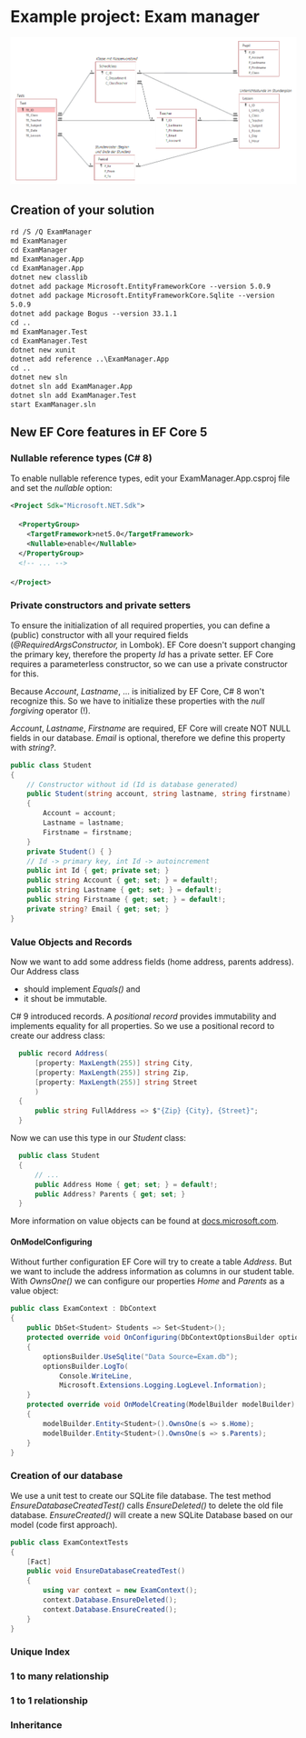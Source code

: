 # Example project: Exam manager

![](er_diagram.png)

## Creation of your solution

```text
rd /S /Q ExamManager
md ExamManager
cd ExamManager
md ExamManager.App
cd ExamManager.App
dotnet new classlib
dotnet add package Microsoft.EntityFrameworkCore --version 5.0.9
dotnet add package Microsoft.EntityFrameworkCore.Sqlite --version 5.0.9
dotnet add package Bogus --version 33.1.1
cd ..
md ExamManager.Test
cd ExamManager.Test
dotnet new xunit
dotnet add reference ..\ExamManager.App
cd ..
dotnet new sln
dotnet sln add ExamManager.App
dotnet sln add ExamManager.Test
start ExamManager.sln
```

## New EF Core features in EF Core 5

### Nullable reference types (C# 8)
To enable nullable reference types, edit your ExamManager.App.csproj file
and set the *nullable* option:

```xml
<Project Sdk="Microsoft.NET.Sdk">

  <PropertyGroup>
    <TargetFramework>net5.0</TargetFramework>
    <Nullable>enable</Nullable>
  </PropertyGroup>
  <!-- ... -->

</Project>
```

### Private constructors and private setters

To ensure the initialization of all required properties, you can define a
(public) constructor with all your required fields (*@RequiredArgsConstructor,* in Lombok).
EF Core doesn't support changing the primary key, therefore the property *Id*
has a private setter. EF Core requires a parameterless constructor, so we can
use a private constructor for this.

Because *Account*, *Lastname*, ... is initialized by EF Core,
C# 8 won't recognize this. So we have to initialize these properties with the
*null forgiving* operator (!).

*Account*, *Lastname*, *Firstname* are required, EF Core will create NOT NULL
fields in our database. *Email* is optional, therefore we define this property
with *string?*. 

```c#
public class Student
{
    // Constructor without id (Id is database generated)
    public Student(string account, string lastname, string firstname)
    {
        Account = account;
        Lastname = lastname;
        Firstname = firstname;
    }
    private Student() { }
    // Id -> primary key, int Id -> autoincrement
    public int Id { get; private set; }
    public string Account { get; set; } = default!;
    public string Lastname { get; set; } = default!;
    public string Firstname { get; set; } = default!;
    private string? Email { get; set; }
}
```

### Value Objects and Records

Now we want to add some address fields (home address, parents address). Our Address class 
- should implement *Equals()* and
- it shout be immutable.

C# 9 introduced records. A *positional record* provides immutability and implements equality for all properties.
So we use a positional record to create our address class:
```c#
  public record Address(
      [property: MaxLength(255)] string City,
      [property: MaxLength(255)] string Zip,
      [property: MaxLength(255)] string Street
      )
  {
      public string FullAddress => $"{Zip} {City}, {Street}";
  }
```

Now we can use this type in our *Student* class:

```c#
  public class Student
  {
      // ...
      public Address Home { get; set; } = default!;
      public Address? Parents { get; set; }
  }
```
More information on value objects can be found at [docs.microsoft.com](https://docs.microsoft.com/en-us/ef/core/modeling/).

#### OnModelConfiguring

Without further configuration EF Core will try to create a table *Address*. But we want to include the address information
as columns in our student table. With *OwnsOne()* we can configure our properties
*Home* and *Parents* as a value object:

```c#
public class ExamContext : DbContext
{
    public DbSet<Student> Students => Set<Student>();
    protected override void OnConfiguring(DbContextOptionsBuilder optionsBuilder)
    {
        optionsBuilder.UseSqlite("Data Source=Exam.db");
        optionsBuilder.LogTo(
            Console.WriteLine,
            Microsoft.Extensions.Logging.LogLevel.Information);
    }
    protected override void OnModelCreating(ModelBuilder modelBuilder)
    {
        modelBuilder.Entity<Student>().OwnsOne(s => s.Home);
        modelBuilder.Entity<Student>().OwnsOne(s => s.Parents);
    }
}
```

### Creation of our database

We use a unit test to create our SQLite file database. The
test method *EnsureDatabaseCreatedTest()* calls
*EnsureDeleted()* to delete the old file database. 
*EnsureCreated()* will create a new SQLite Database based on
our model (code first approach).

```c#
public class ExamContextTests
{
    [Fact]
    public void EnsureDatabaseCreatedTest()
    {
        using var context = new ExamContext();
        context.Database.EnsureDeleted();
        context.Database.EnsureCreated();
    }
}
```

### Unique Index

### 1 to many relationship

### 1 to 1 relationship

### Inheritance
